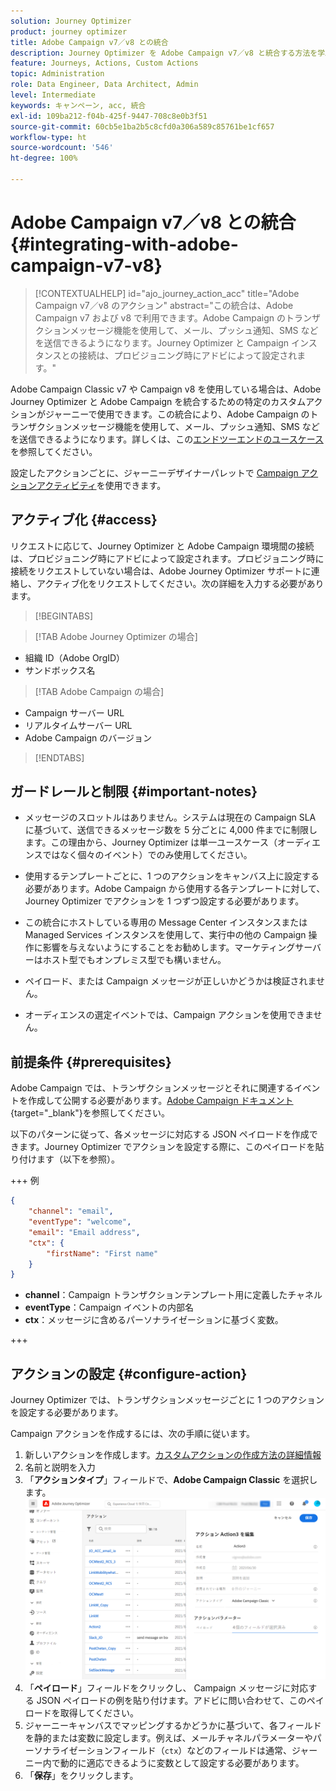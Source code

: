 ```yaml
---
solution: Journey Optimizer
product: journey optimizer
title: Adobe Campaign v7／v8 との統合
description: Journey Optimizer を Adobe Campaign v7／v8 と統合する方法を学ぶ
feature: Journeys, Actions, Custom Actions
topic: Administration
role: Data Engineer, Data Architect, Admin
level: Intermediate
keywords: キャンペーン, acc, 統合
exl-id: 109ba212-f04b-425f-9447-708c8e0b3f51
source-git-commit: 60cb5e1ba2b5c8cfd0a306a589c85761be1cf657
workflow-type: ht
source-wordcount: '546'
ht-degree: 100%

---
```


# Adobe Campaign v7／v8 との統合 {#integrating-with-adobe-campaign-v7-v8}

>[!CONTEXTUALHELP]
>id="ajo_journey_action_acc"
>title="Adobe Campaign v7／v8 のアクション"
>abstract="この統合は、Adobe Campaign v7 および v8 で利用できます。Adobe Campaign のトランザクションメッセージ機能を使用して、メール、プッシュ通知、SMS などを送信できるようになります。Journey Optimizer と Campaign インスタンスとの接続は、プロビジョニング時にアドビによって設定されます。"

Adobe Campaign Classic v7 や Campaign v8 を使用している場合は、Adobe Journey Optimizer と Adobe Campaign を統合するための特定のカスタムアクションがジャーニーで使用できます。この統合により、Adobe Campaign のトランザクションメッセージ機能を使用して、メール、プッシュ通知、SMS などを送信できるようになります。詳しくは、この[エンドツーエンドのユースケース](../building-journeys/ajo-ac.md)を参照してください。

設定したアクションごとに、ジャーニーデザイナーパレットで [Campaign アクションアクティビティ](../building-journeys/using-adobe-campaign-v7-v8.md)を使用できます。

## アクティブ化 {#access}

リクエストに応じて、Journey Optimizer と Adobe Campaign 環境間の接続は、プロビジョニング時にアドビによって設定されます。プロビジョニング時に接続をリクエストしていない場合は、Adobe Journey Optimizer サポートに連絡し、アクティブ化をリクエストしてください。次の詳細を入力する必要があります。

>[!BEGINTABS]

>[!TAB Adobe Journey Optimizer の場合]

* 組織 ID（Adobe OrgID）
* サンドボックス名

>[!TAB Adobe Campaign の場合]

* Campaign サーバー URL
* リアルタイムサーバー URL
* Adobe Campaign のバージョン

>[!ENDTABS]


## ガードレールと制限 {#important-notes}

* メッセージのスロットルはありません。システムは現在の Campaign SLA に基づいて、送信できるメッセージ数を 5 分ごとに 4,000 件までに制限します。この理由から、Journey Optimizer は単一ユースケース（オーディエンスではなく個々のイベント）でのみ使用してください。

* 使用するテンプレートごとに、1 つのアクションをキャンバス上に設定する必要があります。Adobe Campaign から使用する各テンプレートに対して、Journey Optimizer でアクションを 1 つずつ設定する必要があります。

* この統合にホストしている専用の Message Center インスタンスまたは Managed Services インスタンスを使用して、実行中の他の Campaign 操作に影響を与えないようにすることをお勧めします。マーケティングサーバーはホスト型でもオンプレミス型でも構いません。<!--The build required is 21.1 Release Candidate or greater. -->

* ペイロード、または Campaign メッセージが正しいかどうかは検証されません。

* オーディエンスの選定イベントでは、Campaign アクションを使用できません。

## 前提条件 {#prerequisites}

Adobe Campaign では、トランザクションメッセージとそれに関連するイベントを作成して公開する必要があります。[Adobe Campaign ドキュメント](https://experienceleague.adobe.com/ja/docs/campaign/campaign-v8/send/real-time/transactional){target="_blank"}を参照してください。

以下のパターンに従って、各メッセージに対応する JSON ペイロードを作成できます。Journey Optimizer でアクションを設定する際に、このペイロードを貼り付けます（以下を参照）。

+++ 例

```json
{
    "channel": "email",
    "eventType": "welcome",
    "email": "Email address",
    "ctx": {
        "firstName": "First name"
    }
}
```

* **channel**：Campaign トランザクションテンプレート用に定義したチャネル
* **eventType**：Campaign イベントの内部名
* **ctx**：メッセージに含めるパーソナライゼーションに基づく変数。

+++

## アクションの設定 {#configure-action}

Journey Optimizer では、トランザクションメッセージごとに 1 つのアクションを設定する必要があります。

Campaign アクションを作成するには、次の手順に従います。

1. 新しいアクションを作成します。[カスタムアクションの作成方法の詳細情報](../action/action.md)
1. 名前と説明を入力
1. 「**アクションタイプ**」フィールドで、**Adobe Campaign Classic** を選択します。
   ![](assets/accintegration1.png)
1. 「**ペイロード**」フィールドをクリックし、 Campaign メッセージに対応する JSON ペイロードの例を貼り付けます。アドビに問い合わせて、このペイロードを取得してください。 
1. ジャーニーキャンバスでマッピングするかどうかに基づいて、各フィールドを静的または変数に設定します。例えば、メールチャネルパラメーターやパーソナライゼーションフィールド（`ctx`）などのフィールドは通常、ジャーニー内で動的に適応できるように変数として設定する必要があります。
1. 「**保存**」をクリックします。

